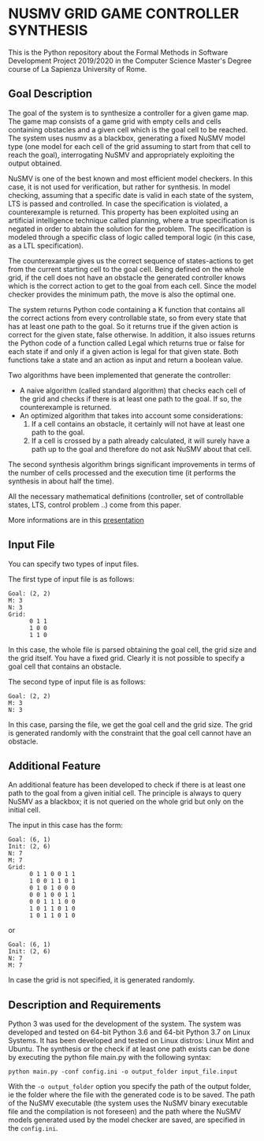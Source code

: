 # NUSMV GRID GAME CONTROLLER SYNTHESIS

This is the Python repository about the Formal Methods in Software Development Project 2019/2020 in the Computer Science Master's Degree course of La Sapienza University of Rome.



## Goal Description ##

The goal of the system is to synthesize a controller for a given game map. The game map consists of a game grid with empty cells and cells containing obstacles and a given cell which is the goal cell to be reached. The system uses nusmv as a blackbox, generating a fixed NuSMV model type (one model for each cell of the grid assuming to start from that cell to reach the goal), interrogating NuSMV and appropriately exploiting the output obtained.

NuSMV is one of the best known and most efficient model checkers. In this case, it is not used for verification, but rather for synthesis. In model checking, assuming that a specific date is valid in each state of the system, LTS is passed and controlled. In case the specification is violated, a counterexample is returned. This property has been exploited using an artificial intelligence technique called planning, where a true specification is negated in order to abtain the solution for the problem. The specification is modeled through a specific class of logic called temporal logic (in this case, as a LTL specification).

The counterexample gives us the correct sequence of states-actions to get from the current starting cell to the goal cell. Being defined on the whole grid, if the cell does not have an obstacle the generated controller knows which is the correct action to get to the goal from each cell. Since the model checker provides the minimum path, the move is also the optimal one.

The system returns Python code containing a K function that contains all the correct actions from every controllable state, so from every state that has at least one path to the goal. So it returns true if the given action is correct for the given state, false otherwise. In addition, it also issues returns the Python code of a function called Legal which returns true or false for each state if and only if a given action is legal for that given state. Both functions take a state and an action as input and return a boolean value.

Two algorithms have been implemented that generate the controller:

- A naive algorithm (called standard algorithm) that checks each cell of the grid and checks if there is at least one path to the goal. If so, the counterexample is returned.
- An optimized algorithm that takes into account some considerations:
   1. If a cell contains an obstacle, it certainly will not have at least one path to the goal.
   2. If a cell is crossed by a path already calculated, it will surely have a path up to the goal and therefore do not ask NuSMV about that cell.

The second synthesis algorithm brings significant improvements in terms of the number of cells processed and the execution time (it performs the synthesis in about half the time).

All the necessary mathematical definitions (controller, set of controllable states, LTS, control problem ..) come from this paper.

More informations are in this [presentation]()


## Input File ##

You can specify two types of input files.


The first type of input file is as follows:

```
Goal: (2, 2)
M: 3
N: 3
Grid: 
      0 1 1    
      1 0 0 
      1 1 0
```

In this case, the whole file is parsed obtaining the goal cell, the grid size and the grid itself. You have a fixed grid.
Clearly it is not possible to specify a goal cell that contains an obstacle.


The second type of input file is as follows:

```
Goal: (2, 2)
M: 3
N: 3
```

In this case, parsing the file, we get the goal cell and the grid size. The grid is generated randomly with the constraint that the goal cell cannot have an obstacle.




## Additional Feature ##

An additional feature has been developed to check if there is at least one path to the goal from a given initial cell. The principle is always to query NuSMV as a blackbox; it is not queried on the whole grid but only on the initial cell.

The input in this case has the form:

```
Goal: (6, 1)
Init: (2, 6)
N: 7
M: 7
Grid: 
      0 1 1 0 0 1 1 
      1 0 0 1 1 0 1 
      0 1 0 1 0 0 0 
      0 0 1 0 0 1 1 
      0 0 1 1 1 0 0 
      1 0 1 1 0 1 0 
      1 0 1 1 0 1 0
```

or

```
Goal: (6, 1)
Init: (2, 6)
N: 7
M: 7
```

In case the grid is not specified, it is generated randomly.




## Description and Requirements ##

Python 3 was used for the development of the system. The system was developed and tested on 64-bit Python 3.6 and 64-bit Python 3.7 on Linux Systems. It has been developed and tested on Linux distros: Linux Mint and Ubuntu. The synthesis or the check if at least one path exists can be done by executing the python file main.py with the following syntax:

```
python main.py -conf config.ini -o output_folder input_file.input 
```

With the `-o output_folder` option you specify the path of the output folder, ie the folder where the file with the generated code is to be saved. The path of the NuSMV executable (the system uses the NuSMV binary executable file and the compilation is not foreseen) and the path where the NuSMV models generated used by the model checker are saved, are specified in the `config.ini`.




